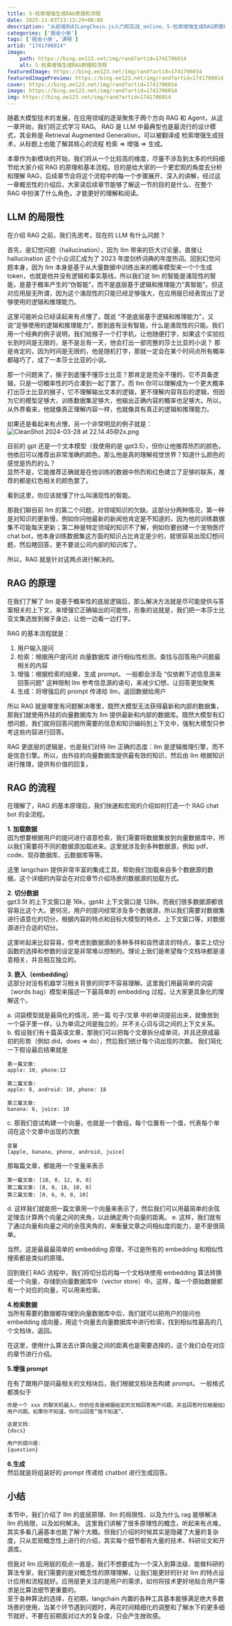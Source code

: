 ```yaml
---
title: 5-检索增强生成RAG原理和流程
date: 2025-11-03T23:13:29+08:00
description: "从前端到AILangChain.js入门和实战_online，5-检索增强生成RAG原理和流程"
categories: ['掘金小册']
tags: ['掘金小册','课程']
artid: "1741706014"
image:
    path: https://bing.ee123.net/img/rand?artid=1741706014
    alt: 5-检索增强生成RAG原理和流程
featuredImage: https://bing.ee123.net/img/rand?artid=1741706014
featuredImagePreview: https://bing.ee123.net/img/rand?artid=1741706014
cover: https://bing.ee123.net/img/rand?artid=1741706014
image: https://bing.ee123.net/img/rand?artid=1741706014
img: https://bing.ee123.net/img/rand?artid=1741706014
---
```


随着大模型技术的发展，在应用领域的逐渐聚焦于两个方向 RAG 和 Agent，从这一章开始，我们将正式学习 RAG。
RAG 是 LLM 中最典型也是最流行的设计模式，其全称是 Retrieval Augmented Generation，可以被翻译成 检索增强生成技术，从标题上也能了解其核心的流程 检索 => 增强 => 生成。  

本章作为新模块的开始，我们将从一个比较高的维度，尽量不涉及到太多的代码细节给大家介绍 RAG 的原理和基本流程。目的是给大家的一个更宏观的角度去分析和理解 RAG，后续章节会将这个流程中的每一个步骤展开、深入的讲解，经过这一章概览性的介绍后，大家读后续章节能够了解这一节的目的是什么、在整个 RAG 中扮演了什么角色，才能更好的理解和阅读。  

## LLM 的局限性
在介绍 RAG 之前，我们先思考，现在的 LLM 有什么问题？  

首先，是幻觉问题（hallucination），因为 llm 带来的巨大讨论量，直接让 hallucination 这个小众词汇成为了 2023 年度剑桥词典的年度热词。回到幻觉问题本身，因为 llm 本身是基于从大量数据中训练出来的概率模型来一个个生成 token，也就是他并没有逻辑和事实基线，所以我们说 llm 的智能是涌现性的智能，是基于概率产生的“伪智能”，而不是底层基于逻辑和推理能力“真智能”。但这对应用层无所谓，因为这个涌现性的只能已经足够强大，在应用层已经表现出了足够使用的逻辑和推理能力。   

这里可能听众已经读起来有点懵了，既说 “不是底层基于逻辑和推理能力”，又说“足够使用的逻辑和推理能力”，那到底有没有智能，什么是涌现性的只能。我们用一个经典的例子说明，我们给猴子一个打字机，让他随便打字，如果这个实验拉长到时间是无限的，是不是总有一天，他会打出一部完整的莎士比亚的小说？ 那是肯定的，因为时间是无限的，他是随机打字，那就一定会在某个时间点所有概率都碰巧了，成了一本莎士比亚的小说。  

那一个问题来了，猴子到底懂不懂莎士比亚？那肯定是完全不懂的，它不具备逻辑，只是一切概率性的巧合凑到一起了罢了。而 llm 你可以理解成为一个更大概率打出莎士比亚的猴子，它不理解输出文本的逻辑，更不理解内容背后的逻辑，但因为它的模型足够大，训练数据集足够大，他输出正确内容的概率也足够大。所以，从外界看来，他就像真正理解内容一样，也就像具有真正的逻辑和推理能力。  

如果还是看起来有点懵，另一个非常明显的例子就是：
![CleanShot 2024-03-28 at 22.14.45@2x.png](https://p6-juejin.byteimg.com/tos-cn-i-k3u1fbpfcp/e2fc3978ef2d4c7b8d68e17f0604da27~tplv-k3u1fbpfcp-jj-mark:0:0:0:0:q75.image#?w=1026&h=942&s=96276&e=png&b=ffffff)

目前的 gpt 还是一个文本模型（我使用的是 gpt3.5），但你让他推荐热烈的颜色，他依旧可以推荐出非常准确的颜色，那么他是真的理解视觉世界？知道什么颜色的感觉是热烈的么？  
显然不是，它能推荐正确就是在他训练的数据中热烈和红色建立了足够的联系，推荐的都是红色相关的颜色罢了。  

看到这里，你应该就懂了什么叫涌现性的智能。  

那我们聊目前 llm 的第二个问题，对领域知识的欠缺。这部分分两种情况，第一种是对知识的更新慢，例如你问他最新的新闻他肯定是不知道的，因为他的训练数据集不可能每天更新；第二种是特定领域的知识不了解，例如你要创建一个宠物医疗 chat bot，他本身训练数据集这方面的知识占比肯定是少的，就很容易出现幻想问题，然后瞎回答。更不要说公司内部的知识库了。  

所以，RAG 就是针对这两点进行解决的。

## RAG 的原理

在我们了解了 llm 是基于概率性的底层逻辑后，那么解决方法就是尽可能提供与答案相关的上下文，来增强它正确输出的可能性，形象的说就是，我们把一本莎士比亚文集选放到猴子身边，让他一边看一边打字。  

RAG 的基本流程就是：
1. 用户输入提问
2. 检索：根据用户提问对 向量数据库 进行相似性检测，查找与回答用户问题最相关的内容
3. 增强：根据检索的结果，生成 prompt。 一般都会涉及 “仅依赖下述信息源来回答问题” 这种限制 llm 参考信息源的语句，来减少幻想，让回答更加聚焦
4. 生成：将增强后的 prompt 传递给 llm，返回数据给用户


所以 RAG 就是哪里有问题解决哪里，既然大模型无法获得最新和内部的数据集，那我们就使用外挂的向量数据库为 llm 提供最新和内部的数据库。既然大模型有幻想问题，我们就将回答问题所需要的信息和知识编码到上下文中，强制大模型只参考这些内容进行回答。  

RAG 更底层的逻辑是，也是我们对待 llm 正确的态度：llm 是逻辑推理引擎，而不是信息引擎。所以，由外挂的向量数据库提供最有效的知识，然后由 llm 根据知识进行推理，提供有价值的回复。  

## RAG 的流程 

在理解了，RAG 的基本原理后，我们快速和宏观的介绍如何打造一个 RAG chat bot 的全流程。

**1. 加载数据**  
因为想要根据用户的提问进行语意检索，我们需要将数据集放到向量数据库中，所以我们需要将不同的数据源加载进来。这里就涉及到多种数据源，例如 pdf、code、现存数据库、云数据库等等。  

这里 langchain 提供非常丰富的集成工具，帮助我们加载来自多个数据源的数据。这个详细的内容会在对应章节介绍场景的数据源的加载方式。

**2. 切分数据**  
gpt3.5t 的上下文窗口是 16k，gpt4t 上下文窗口是 128k，而我们很多数据源都很容易比这个大。更何况，用户的提问经常涉及多个数据源，所以我们需要对数据集进行语意化的切分，根据内容的特点和目标大模型的特点、上下文窗口等，对数据源进行合适的切分。  

这里听起来比较容易，但考虑到数据源的多种多样和自然语言的特点，事实上切分函数的选择和参数的设定是非常难以控制的。理论上我们是希望每个文档块都是语意相关，并且相互独立的。

**3. 嵌入（embedding）**  
这部分对没有机器学习相关背景的同学不容易理解。这里我们用最简单的词袋（words bag）模型来描述一下最简单的 embedding 过程，让大家更具象化的理解这个。  

a. 词袋模型就是最简化的情况，把一篇 句子/文章 中的单词提前出来，就像放到一个袋子里一样，认为单词之间是独立的，并不关心词与词之间的上下文关系。  
b. 假设我们有十篇英语文章，那我们可以把每个文章拆分成单词，并且还原成最初的形势（例如 did、does => do），然后我们统计每个词出现的次数。 我们简化一下假设最后结果就是 
```
第一篇文章: 
apple: 10, phone:12

第二篇文章:
apple: 8, android: 10, phone: 18

第三篇文章:
banana: 6, juice: 10
```
c. 那我们尝试构建一个向量，也就是一个数组，每个位置有一个值，代表每个单词在这个文章中出现的次数
```
变量
[apple, banana, phone, android, juice]
```
那每篇文章，都能用一个变量来表示
```
第一篇文章: [10, 0, 12, 0, 0]
第二篇文章: [8, 0, 18, 10, 0]
第三篇文章: [0, 6, 0, 0, 10]
```

d. 这样我们就能把一篇文章用一个向量来表示了，然后我们可以用最简单的余弦定理去计算两个向量之间的夹角，以此确定两个向量的距离。
e. 这样，我们就有了通过向量和向量之间的余弦夹角的，来衡量文章之间相似度的能力，是不是很简单。  

当然，这是最最最简单的 embedding 原理，不过是所有的 embedding 和相似性搜索都是类似的原理。  

回到我们 RAG 流程中，我们将切分后的每一个文档块使用 embedding 算法转换成一个向量，存储到向量数据库中（vector store）中。这样，每一个原始数据都有一个对应的向量，可以用来检索。  


**4.检索数据**  
当所有需要的数据都存储到向量数据库中后，我们就可以把用户的提问也 embedding 成向量，用这个向量去向量数据库中进行检索，找到相似性最高的几个文档块，返回。 

在这里，使用什么算法去计算向量之间的距离也是需要选择的，这个我们会在对应的章节进行介绍。

**5.增强 prompt**  

在有了跟用户提问最相关的文档块后，我们根据文档块去构建 prompt。 一般格式都类似于  


```js
你是一个 xxx 的聊天机器人，你的任务是根据给定的文档回答用户问题，并且回答时仅根据给定的文档，尽可能回答
用户问题。如果你不知道，你可以回答“我不知道”。

这是文档:
{docs}

用户的提问是:
{question}
```


**6.生成**  
然后就是将组装好的 prompt 传递给 chatbot 进行生成回答。 




## 小结
本节中，我们介绍了 llm 的底层原理、llm 的局限性、以及为什么 rag 能够解决 llm 的局限，以及如何解决。 这里我们讲解了很多原理性的概念，听起来有点难，其实多看几遍基本也能了解个大概。但我们介绍的时候其实是隐藏了大量的复杂度，只从宏观概念性上进行的介绍，其实每个细节都有大量的技术、科研论文和开源库。  

但我对 llm 应用层的观点一直是，我们不想要成为一个深入到算法级、能做科研的算法专家，我们需要的是对概念性的原理理解，让我们能更好的针对 llm 的特点设计应用和流程就好。应用层更关注的是用户的需求，如何将技术更好地贴合用户需求是比算法细节更重要的。  
至于各种算法的选择，在初期，langchain 内置的各种工具基本能够满足绝大多数场景的使用，当某个环节遇到问题时，再花时间精细化的调整和了解水下的更多细节就好，不要在前期面对过大的复杂度，只会产生挫败感。




























